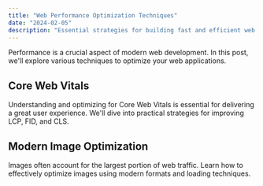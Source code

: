 ```yaml
---
title: "Web Performance Optimization Techniques"
date: "2024-02-05"
description: "Essential strategies for building fast and efficient web applications"
---
```


Performance is a crucial aspect of modern web development. In this post, we'll explore various techniques to optimize your web applications.

## Core Web Vitals

Understanding and optimizing for Core Web Vitals is essential for delivering a great user experience. We'll dive into practical strategies for improving LCP, FID, and CLS.

## Modern Image Optimization

Images often account for the largest portion of web traffic. Learn how to effectively optimize images using modern formats and loading techniques.